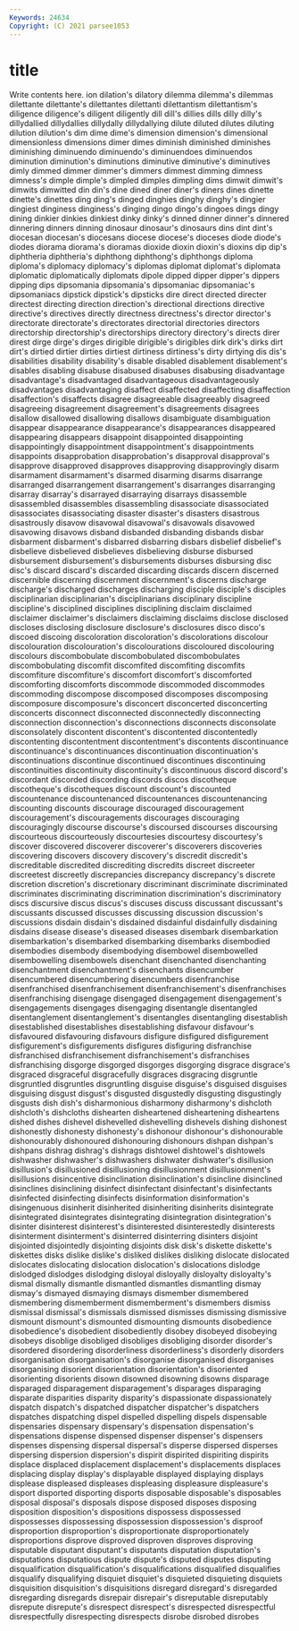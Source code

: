 ```yaml
---
Keywords: 24634
Copyright: (C) 2021 parsee1053
---
```


# title

Write contents here.
ion dilation's dilatory dilemma dilemma's dilemmas
dilettante dilettante's dilettantes dilettanti dilettantism dilettantism's diligence diligence's diligent diligently
dill dill's dillies dills dilly dilly's dillydallied dillydallies dillydally dillydallying
dilute diluted dilutes diluting dilution dilution's dim dime dime's dimension
dimension's dimensional dimensionless dimensions dimer dimes diminish diminished diminishes diminishing
diminuendo diminuendo's diminuendoes diminuendos diminution diminution's diminutions diminutive diminutive's diminutives
dimly dimmed dimmer dimmer's dimmers dimmest dimming dimness dimness's dimple
dimple's dimpled dimples dimpling dims dimwit dimwit's dimwits dimwitted din
din's dine dined diner diner's diners dines dinette dinette's dinettes
ding ding's dinged dinghies dinghy dinghy's dingier dingiest dinginess dinginess's
dinging dingo dingo's dingoes dings dingy dining dinkier dinkies dinkiest
dinky dinky's dinned dinner dinner's dinnered dinnering dinners dinning dinosaur
dinosaur's dinosaurs dins dint dint's diocesan diocesan's diocesans diocese diocese's
dioceses diode diode's diodes diorama diorama's dioramas dioxide dioxin dioxin's
dioxins dip dip's diphtheria diphtheria's diphthong diphthong's diphthongs diploma diploma's
diplomacy diplomacy's diplomas diplomat diplomat's diplomata diplomatic diplomatically diplomats dipole
dipped dipper dipper's dippers dipping dips dipsomania dipsomania's dipsomaniac dipsomaniac's
dipsomaniacs dipstick dipstick's dipsticks dire direct directed directer directest directing
direction direction's directional directions directive directive's directives directly directness directness's
director director's directorate directorate's directorates directorial directories directors directorship directorship's
directorships directory directory's directs direr direst dirge dirge's dirges dirigible
dirigible's dirigibles dirk dirk's dirks dirt dirt's dirtied dirtier dirties
dirtiest dirtiness dirtiness's dirty dirtying dis dis's disabilities disability disability's
disable disabled disablement disablement's disables disabling disabuse disabused disabuses disabusing
disadvantage disadvantage's disadvantaged disadvantageous disadvantageously disadvantages disadvantaging disaffect disaffected disaffecting
disaffection disaffection's disaffects disagree disagreeable disagreeably disagreed disagreeing disagreement disagreement's
disagreements disagrees disallow disallowed disallowing disallows disambiguate disambiguation disappear disappearance
disappearance's disappearances disappeared disappearing disappears disappoint disappointed disappointing disappointingly disappointment
disappointment's disappointments disappoints disapprobation disapprobation's disapproval disapproval's disapprove disapproved disapproves
disapproving disapprovingly disarm disarmament disarmament's disarmed disarming disarms disarrange disarranged
disarrangement disarrangement's disarranges disarranging disarray disarray's disarrayed disarraying disarrays disassemble
disassembled disassembles disassembling disassociate disassociated disassociates disassociating disaster disaster's disasters
disastrous disastrously disavow disavowal disavowal's disavowals disavowed disavowing disavows disband
disbanded disbanding disbands disbar disbarment disbarment's disbarred disbarring disbars disbelief
disbelief's disbelieve disbelieved disbelieves disbelieving disburse disbursed disbursement disbursement's disbursements
disburses disbursing disc disc's discard discard's discarded discarding discards discern
discerned discernible discerning discernment discernment's discerns discharge discharge's discharged discharges
discharging disciple disciple's disciples disciplinarian disciplinarian's disciplinarians disciplinary discipline discipline's
disciplined disciplines disciplining disclaim disclaimed disclaimer disclaimer's disclaimers disclaiming disclaims
disclose disclosed discloses disclosing disclosure disclosure's disclosures disco disco's discoed
discoing discoloration discoloration's discolorations discolour discolouration discolouration's discolourations discoloured discolouring
discolours discombobulate discombobulated discombobulates discombobulating discomfit discomfited discomfiting discomfits discomfiture
discomfiture's discomfort discomfort's discomforted discomforting discomforts discommode discommoded discommodes discommoding
discompose discomposed discomposes discomposing discomposure discomposure's disconcert disconcerted disconcerting disconcerts
disconnect disconnected disconnectedly disconnecting disconnection disconnection's disconnections disconnects disconsolate disconsolately
discontent discontent's discontented discontentedly discontenting discontentment discontentment's discontents discontinuance discontinuance's
discontinuances discontinuation discontinuation's discontinuations discontinue discontinued discontinues discontinuing discontinuities discontinuity
discontinuity's discontinuous discord discord's discordant discorded discording discords discos discotheque
discotheque's discotheques discount discount's discounted discountenance discountenanced discountenances discountenancing discounting
discounts discourage discouraged discouragement discouragement's discouragements discourages discouraging discouragingly discourse
discourse's discoursed discourses discoursing discourteous discourteously discourtesies discourtesy discourtesy's discover
discovered discoverer discoverer's discoverers discoveries discovering discovers discovery discovery's discredit
discredit's discreditable discredited discrediting discredits discreet discreeter discreetest discreetly discrepancies
discrepancy discrepancy's discrete discretion discretion's discretionary discriminant discriminate discriminated discriminates
discriminating discrimination discrimination's discriminatory discs discursive discus discus's discuses discuss
discussant discussant's discussants discussed discusses discussing discussion discussion's discussions disdain
disdain's disdained disdainful disdainfully disdaining disdains disease disease's diseased diseases
disembark disembarkation disembarkation's disembarked disembarking disembarks disembodied disembodies disembody disembodying
disembowel disembowelled disembowelling disembowels disenchant disenchanted disenchanting disenchantment disenchantment's disenchants
disencumber disencumbered disencumbering disencumbers disenfranchise disenfranchised disenfranchisement disenfranchisement's disenfranchises disenfranchising
disengage disengaged disengagement disengagement's disengagements disengages disengaging disentangle disentangled disentanglement
disentanglement's disentangles disentangling disestablish disestablished disestablishes disestablishing disfavour disfavour's disfavoured
disfavouring disfavours disfigure disfigured disfigurement disfigurement's disfigurements disfigures disfiguring disfranchise
disfranchised disfranchisement disfranchisement's disfranchises disfranchising disgorge disgorged disgorges disgorging disgrace
disgrace's disgraced disgraceful disgracefully disgraces disgracing disgruntle disgruntled disgruntles disgruntling
disguise disguise's disguised disguises disguising disgust disgust's disgusted disgustedly disgusting
disgustingly disgusts dish dish's disharmonious disharmony disharmony's dishcloth dishcloth's dishcloths
dishearten disheartened disheartening disheartens dished dishes dishevel dishevelled dishevelling dishevels
dishing dishonest dishonestly dishonesty dishonesty's dishonour dishonour's dishonourable dishonourably dishonoured
dishonouring dishonours dishpan dishpan's dishpans dishrag dishrag's dishrags dishtowel dishtowel's
dishtowels dishwasher dishwasher's dishwashers dishwater dishwater's disillusion disillusion's disillusioned disillusioning
disillusionment disillusionment's disillusions disincentive disinclination disinclination's disincline disinclined disinclines disinclining
disinfect disinfectant disinfectant's disinfectants disinfected disinfecting disinfects disinformation disinformation's disingenuous
disinherit disinherited disinheriting disinherits disintegrate disintegrated disintegrates disintegrating disintegration disintegration's
disinter disinterest disinterest's disinterested disinterestedly disinterests disinterment disinterment's disinterred disinterring
disinters disjoint disjointed disjointedly disjointing disjoints disk disk's diskette diskette's
diskettes disks dislike dislike's disliked dislikes disliking dislocate dislocated dislocates
dislocating dislocation dislocation's dislocations dislodge dislodged dislodges dislodging disloyal disloyally
disloyalty disloyalty's dismal dismally dismantle dismantled dismantles dismantling dismay dismay's
dismayed dismaying dismays dismember dismembered dismembering dismemberment dismemberment's dismembers dismiss
dismissal dismissal's dismissals dismissed dismisses dismissing dismissive dismount dismount's dismounted
dismounting dismounts disobedience disobedience's disobedient disobediently disobey disobeyed disobeying disobeys
disoblige disobliged disobliges disobliging disorder disorder's disordered disordering disorderliness disorderliness's
disorderly disorders disorganisation disorganisation's disorganise disorganised disorganises disorganising disorient disorientation
disorientation's disoriented disorienting disorients disown disowned disowning disowns disparage disparaged
disparagement disparagement's disparages disparaging disparate disparities disparity disparity's dispassionate dispassionately
dispatch dispatch's dispatched dispatcher dispatcher's dispatchers dispatches dispatching dispel dispelled
dispelling dispels dispensable dispensaries dispensary dispensary's dispensation dispensation's dispensations dispense
dispensed dispenser dispenser's dispensers dispenses dispensing dispersal dispersal's disperse dispersed
disperses dispersing dispersion dispersion's dispirit dispirited dispiriting dispirits displace displaced
displacement displacement's displacements displaces displacing display display's displayable displayed displaying
displays displease displeased displeases displeasing displeasure displeasure's disport disported disporting
disports disposable disposable's disposables disposal disposal's disposals dispose disposed disposes
disposing disposition disposition's dispositions dispossess dispossessed dispossesses dispossessing dispossession dispossession's
disproof disproportion disproportion's disproportionate disproportionately disproportions disprove disproved disproven disproves
disproving disputable disputant disputant's disputants disputation disputation's disputations disputatious dispute
dispute's disputed disputes disputing disqualification disqualification's disqualifications disqualified disqualifies disqualify
disqualifying disquiet disquiet's disquieted disquieting disquiets disquisition disquisition's disquisitions disregard
disregard's disregarded disregarding disregards disrepair disrepair's disreputable disreputably disrepute disrepute's
disrespect disrespect's disrespected disrespectful disrespectfully disrespecting disrespects disrobe disrobed disrobes
